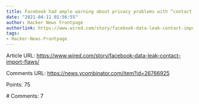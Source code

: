 ```yaml
---
title: Facebook had ample warning about privacy problems with “contact import” feature
date: "2021-04-11 01:56:55"
author: Hacker News Frontpage
authorlink: https://www.wired.com/story/facebook-data-leak-contact-import-flaws/
tags:
- Hacker-News-Frontpage
---
```


<p>Article URL: <a href="https://www.wired.com/story/facebook-data-leak-contact-import-flaws/">https://www.wired.com/story/facebook-data-leak-contact-import-flaws/</a></p>
<p>Comments URL: <a href="https://news.ycombinator.com/item?id=26766925">https://news.ycombinator.com/item?id=26766925</a></p>
<p>Points: 75</p>
<p># Comments: 7</p>

